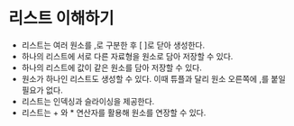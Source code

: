 # 리스트 이해하기

- 리스트는 여러 원소를 ,로 구분한 후 [ ]로 닫아 생성한다.
- 하나의 리스트에 서로 다른 자료형을 원소로 담아 저장할 수 있다.
- 하나의 리스트에 값이 같은 원소를 담아 저장할 수 있다.
- 원소가 하나인 리스트도 생성할 수 있다. 이때 튜플과 달리 원소 오른쪽에 ,를 붙일 필요가 없다.
- 리스트는 인덱싱과 슬라이싱을 제공한다.
- 리스트는 + 와 * 연산자를 활용해 원소를 연장할 수 있다.
